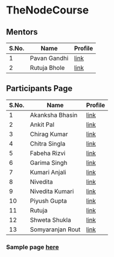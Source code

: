 # TheNodeCourse

## Mentors

| S.No. | Name         | Profile                                                                          |
| ----- | ------------ | -------------------------------------------------------------------------------- |
| 1     | Pavan Gandhi | [link](https://iampavangandhi.github.io/TheNodeCourse/participants/PavanGandhi/) |
| 2     | Rutuja Bhole | [link](https://iampavangandhi.github.io/TheNodeCourse/participants/RutujaBhole/) |

## Participants Page

| S.No. | Name             | Profile                                                                              |
| ----- | ---------------- | ------------------------------------------------------------------------------------ |
| 1     | Akanksha Bhasin  | [link](https://iampavangandhi.github.io/TheNodeCourse/participants/Akanksha/)        |
| 2     | Ankit Pal        | [link](https://iampavangandhi.github.io/TheNodeCourse/participants/Ankit/)           |
| 3     | Chirag Kumar     | [link](https://iampavangandhi.github.io/TheNodeCourse/participants/Chiragkumar/)     |
| 4     | Chitra Singla    | [link](https://iampavangandhi.github.io/TheNodeCourse/participants/ChitraSingla/)    |
| 5     | Fabeha Rizvi     | [link](https://iampavangandhi.github.io/TheNodeCourse/participants/Fabeha/)          |
| 6     | Garima Singh     | [link](https://iampavangandhi.github.io/TheNodeCourse/participants/GarimaSingh/)     |
| 7     | Kumari Anjali    | [link](https://iampavangandhi.github.io/TheNodeCourse/participants/KumariAnjali/)    |
| 8     | Nivedita         | [link](https://iampavangandhi.github.io/TheNodeCourse/participants/Nivedita/)        |
| 9     | Nivedita Kumari  | [link](https://iampavangandhi.github.io/TheNodeCourse/participants/NiveditaPrity/)   |
| 10    | Piyush Gupta     | [link](https://iampavangandhi.github.io/TheNodeCourse/participants/Piyush/)          |
| 11    | Rutuja           | [link](https://iampavangandhi.github.io/TheNodeCourse/participants/Rutuja/)          |
| 12    | Shweta Shukla    | [link](https://iampavangandhi.github.io/TheNodeCourse/participants/ShwetaShukla/)    |
| 13    | Somyaranjan Rout | [link](https://iampavangandhi.github.io/TheNodeCourse/participants/SomyaranjanRout/) |

### Sample page [here](https://iampavangandhi.github.io/TheNodeCourse/participants/sample/)
